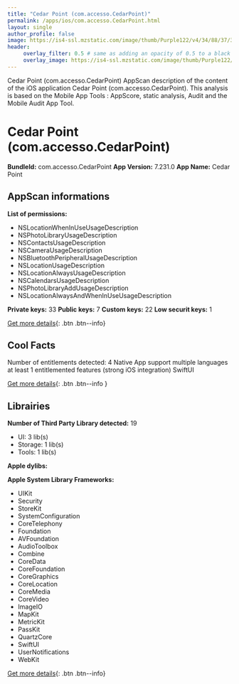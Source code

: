 ```yaml
---
title: "Cedar Point (com.accesso.CedarPoint)"
permalink: /apps/ios/com.accesso.CedarPoint.html
layout: single
author_profile: false
image: https://is4-ssl.mzstatic.com/image/thumb/Purple122/v4/34/88/37/348837fc-1c82-f48e-9cf0-5aa4559a0768/AppIcon-1x_U007emarketing-0-5-0-85-220.png/512x512bb.jpg
header: 
     overlay_filter: 0.5 # same as adding an opacity of 0.5 to a black background
     overlay_image: https://is4-ssl.mzstatic.com/image/thumb/Purple122/v4/34/88/37/348837fc-1c82-f48e-9cf0-5aa4559a0768/AppIcon-1x_U007emarketing-0-5-0-85-220.png/512x512bb.jpg
---
```

Cedar Point (com.accesso.CedarPoint) AppScan description of the content of the iOS application Cedar Point (com.accesso.CedarPoint). This analysis is based on the Mobile App Tools : AppScore, static analysis, Audit and the Mobile Audit App Tool.

# Cedar Point (com.accesso.CedarPoint)

**BundleId:** com.accesso.CedarPoint
**App Version:** 7.231.0
**App Name:** Cedar Point


## AppScan informations 

**List of permissions:** 
- NSLocationWhenInUseUsageDescription
- NSPhotoLibraryUsageDescription
- NSContactsUsageDescription
- NSCameraUsageDescription
- NSBluetoothPeripheralUsageDescription
- NSLocationUsageDescription
- NSLocationAlwaysUsageDescription
- NSCalendarsUsageDescription
- NSPhotoLibraryAddUsageDescription
- NSLocationAlwaysAndWhenInUseUsageDescription
  
  
**Private keys:** 33
**Public keys:** 7
**Custom keys:** 22
**Low securit keys:** 1
  
[Get more details](/pricing.html){: .btn .btn--info}

## Cool Facts

Number of entitlements detected: 4
Native App
support multiple languages
at least 1 entitlemented features (strong iOS integration)
SwiftUI
  
[Get more details](/pricing.html){: .btn .btn--info }

## Librairies 
**Number of Third Party Library detected:** 19
- UI: 3 lib(s)
- Storage: 1 lib(s)
- Tools: 1 lib(s)


**Apple dylibs:**


**Apple System Library Frameworks:**
- UIKit
- Security
- StoreKit
- SystemConfiguration
- CoreTelephony
- Foundation
- AVFoundation
- AudioToolbox
- Combine
- CoreData
- CoreFoundation
- CoreGraphics
- CoreLocation
- CoreMedia
- CoreVideo
- ImageIO
- MapKit
- MetricKit
- PassKit
- QuartzCore
- SwiftUI
- UserNotifications
- WebKit


  
[Get more details](/pricing.html){: .btn .btn--info}

